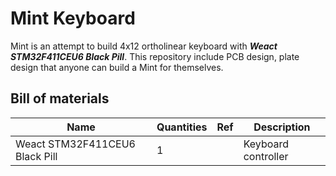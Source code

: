 # Mint Keyboard

Mint is an attempt to build 4x12 ortholinear keyboard with ***Weact STM32F411CEU6 Black Pill***. This repository include PCB design, plate design that anyone can build a Mint for themselves.

## Bill of materials

| Name                                 | Quantities | Ref | Description                                |
|--------------------------------------|------------|-----|--------------------------------------------|
| Weact STM32F411CEU6 Black Pill       | 1          |     | Keyboard controller                        |
